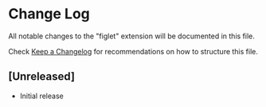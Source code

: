 # Change Log
All notable changes to the "figlet" extension will be documented in this file.

Check [Keep a Changelog](http://keepachangelog.com/) for recommendations on how to structure this file.

## [Unreleased]
- Initial release